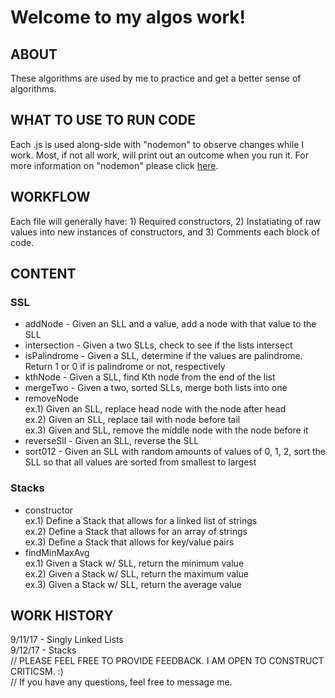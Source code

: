 # Welcome to my algos work!

## ABOUT
These algorithms are used by me to practice and get a better sense of algorithms. 

## WHAT TO USE TO RUN CODE
Each .js is used along-side with "nodemon" to observe changes while I work. Most, if not all work, will print out an outcome when you run it. For more information on "nodemon" please click [here](https://github.com/remy/nodemon).

## WORKFLOW
Each file will generally have: 1) Required constructors, 2) Instatiating of raw values into new instances of constructors, and 3) Comments each block of code.

## CONTENT
### SSL
- addNode - Given an SLL and a value, add a node with that value to the SLL
- intersection - Given a two SLLs, check to see if the lists intersect
- isPalindrome - Given a SLL, determine if the values are palindrome. Return 1 or 0 if is palindrome or not, respectively
- kthNode - Given a SLL, find Kth node from the end of the list
- mergeTwo - Given a two, sorted SLLs, merge both lists into one
- removeNode
  <br>
  ex.1) Given an SLL, replace head node with the node after head
  <br>
  ex.2) Given an SLL, replace tail with node before tail
  <br>
  ex.3) Given and SLL, remove the middle node with the node before it
 - reverseSll - Given an SLL, reverse the SLL
 - sort012 - Given an SLL with random amounts of values of 0, 1, 2, sort the SLL so that all values are sorted from smallest to largest

### Stacks
- constructor
  <br>
  ex.1) Define a Stack that allows for a linked list of strings
  <br>
  ex.2) Define a Stack that allows for an array of strings
  <br>
  ex.3) Define a Stack that allows for key/value pairs
- findMinMaxAvg
  <br>
  ex.1) Given a Stack w/ SLL, return the minimum value
  <br>
  ex.2) Given a Stack w/ SLL, return the maximum value
  <br>
  ex.3) Given a Stack w/ SLL, return the average value

## WORK HISTORY
9/11/17 - Singly Linked Lists
<br>
9/12/17 - Stacks
<br>
// PLEASE FEEL FREE TO PROVIDE FEEDBACK. I AM OPEN TO CONSTRUCT CRITICSM. :)
</br>
// If you have any questions, feel free to message me.
